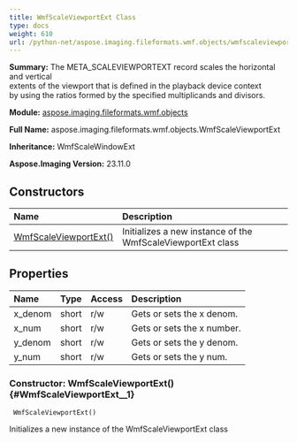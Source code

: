 ```yaml
---
title: WmfScaleViewportExt Class
type: docs
weight: 610
url: /python-net/aspose.imaging.fileformats.wmf.objects/wmfscaleviewportext/
---
```


**Summary:** The META_SCALEVIEWPORTEXT record scales the horizontal and vertical<br/>                extents of the viewport that is defined in the playback device context<br/>                by using the ratios formed by the specified multiplicands and divisors.

**Module:** [aspose.imaging.fileformats.wmf.objects](/imaging/python-net/aspose.imaging.fileformats.wmf.objects/)

**Full Name:** aspose.imaging.fileformats.wmf.objects.WmfScaleViewportExt

**Inheritance:** WmfScaleWindowExt

**Aspose.Imaging Version:** 23.11.0

## **Constructors**
| **Name** | **Description** |
| :- | :- |
| [WmfScaleViewportExt()](#WmfScaleViewportExt__1) | Initializes a new instance of the WmfScaleViewportExt class |
## **Properties**
| **Name** | **Type** | **Access** | **Description** |
| :- | :- | :- | :- |
| x_denom | short | r/w | Gets or sets the x denom. |
| x_num | short | r/w | Gets or sets the x number. |
| y_denom | short | r/w | Gets or sets the y denom. |
| y_num | short | r/w | Gets or sets the y num. |


### Constructor: WmfScaleViewportExt() {#WmfScaleViewportExt__1}


```
 WmfScaleViewportExt() 
```

Initializes a new instance of the WmfScaleViewportExt class

